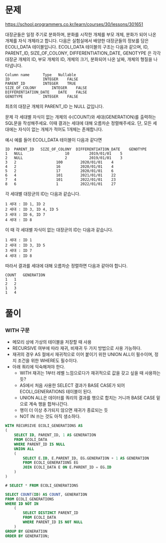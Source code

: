 # 문제
https://school.programmers.co.kr/learn/courses/30/lessons/301651

대장균들은 일정 주기로 분화하며, 분화를 시작한 개체를 부모 개체, 분화가 되어 나온 개체를 자식 개체라고 합니다.
다음은 실험실에서 배양한 대장균들의 정보를 담은 ECOLI_DATA 테이블입니다. ECOLI_DATA 테이블의 구조는 다음과 같으며, ID, PARENT_ID, SIZE_OF_COLONY, DIFFERENTIATION_DATE, GENOTYPE 은 각각 대장균 개체의 ID, 부모 개체의 ID, 개체의 크기, 분화되어 나온 날짜, 개체의 형질을 나타냅니다.
```
Column name	     Type	Nullable
ID	             INTEGER	FALSE
PARENT_ID	     INTEGER	TRUE
SIZE_OF_COLONY	     INTEGER	FALSE
DIFFERENTIATION_DATE	DATE	FALSE
GENOTYPE	     INTEGER	FALSE
```
최초의 대장균 개체의 PARENT_ID 는 NULL 값입니다.

문제
각 세대별 자식이 없는 개체의 수(COUNT)와 세대(GENERATION)를 출력하는 SQL문을 작성해주세요. 이때 결과는 세대에 대해 오름차순 정렬해주세요. 단, 모든 세대에는 자식이 없는 개체가 적어도 1개체는 존재합니다.

예시
예를 들어 ECOLI_DATA 테이블이 다음과 같다면

```
ID	PARENT_ID	SIZE_OF_COLONY	DIFFERENTIATION_DATE	GENOTYPE
1	NULL	               10	      2019/01/01	5
2	NULL	               2	      2019/01/01	3
3	2	               100	      2020/01/01	4
4	2	               16	      2020/01/01	4
5	2	               17	      2020/01/01	6
6	4	               101	      2021/01/01	22
7	4	               101	      2022/01/01	23
8	6	               1	      2022/01/01	27
```
각 세대별 대장균의 ID는 다음과 같습니다.

```
1 세대 : ID 1, ID 2
2 세대 : ID 3, ID 4, ID 5
3 세대 : ID 6, ID 7
4 세대 : ID 8
```
이 때 각 세대별 자식이 없는 대장균의 ID는 다음과 같습니다.
```
1 세대 : ID 1
2 세대 : ID 3, ID 5
3 세대 : ID 7
4 세대 : ID 8
```
따라서 결과를 세대에 대해 오름차순 정렬하면 다음과 같아야 합니다.
```
COUNT	GENERATION
1	1
2	2
1	3
1	4
```

# 풀이

### WITH 구문
- 메모리 상에 가상의 테이블을 저장할 때 사용
- RECURSIVE 여부에 따라 재귀, 비재귀 두 가지 방법으로 사용 가능하다.
- 재귀의 경우 AS 절에서 재귀적으로 이어 붙이기 위한 UNION ALL이 필수이며, 정지 조건을 위한 WHERE도 필수이다.
- 아래 쿼리에 익숙해져야 한다.
    - WITH 재귀는 1부터 레벨 느낌으로다가 재귀적으로 값을 갖고 싶을 때 사용하는 듯?
    - AS에서 처음 사용한 SELECT 결과가 BASE CASE가 되어 ECOLI_GENERATIONS 테이블이 된다.
    - UNION ALL은 데이터를 쿼리의 결과를 행으로 합치는 거니까 BASE CASE 밑으로 계속 행을 합쳐나간다.
    - 행이 더 이상 추가되지 않으면 재귀가 종료되는 듯
    - NOT IN 쓰는 것도 아직 생소하다.
```sql
WITH RECURSIVE ECOLI_GENERATIONS AS 
(
    SELECT ID, PARENT_ID, 1 AS GENERATION
    FROM ECOLI_DATA
    WHERE PARENT_ID IS NULL
    UNION ALL
    (
        SELECT E.ID, E.PARENT_ID, EG.GENERATION + 1 AS GENERATION
        FROM ECOLI_GENERATIONS EG
        JOIN ECOLI_DATA E ON E.PARENT_ID = EG.ID
    )
)

# SELECT * FROM ECOLI_GENERATIONS

SELECT COUNT(ID) AS COUNT, GENERATION
FROM ECOLI_GENERATIONS
WHERE ID NOT IN 
    (
        SELECT DISTINCT PARENT_ID 
        FROM ECOLI_DATA 
        WHERE PARENT_ID IS NOT NULL
    )
GROUP BY GENERATION
ORDER BY GENERATION;
```
